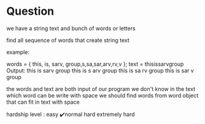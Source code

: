 # Question

we have a string text and bunch of  words or letters

find all sequence of words that create string text

example:

words = { this, is, sarv, group,s,sa,sar,arv,rv,v };
text = thisissarvgroup
Output:
this is sarv group
this is s arv group
this is sa rv group
this is sar v group

the words and text are both input of our program
we don't know in the text which word can be write with space
we should find words from word object that can fit in text with space

hardship level :
easy
✔️normal
hard
extremely hard
